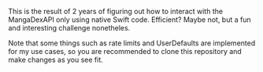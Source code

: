 This is the result of 2 years of figuring out how to interact with the MangaDexAPI only using native Swift code. Efficient? Maybe not, but a fun and interesting challenge nonetheles.

Note that some things such as rate limits and UserDefaults are implemented for my use cases, so you are recommended to clone this repository and make changes as you see fit.
